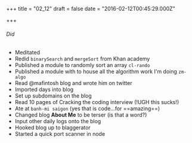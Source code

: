 
+++
title = "02_12"
draft = false
date = "2016-02-12T00:45:29.000Z"

+++
###### Did
- Meditated
- Redid `binarySearch` and `mergeSort` from Khan academy
- Published a module to randomly sort an array `cl-rando`
- Published a module with to house all the algorithm work I'm doing `zm-algo`
- Read @mafintosh blog and wrote him on twitter
- Imported days into blog
- Set up subdomains on the blog
- Read 10 pages of Cracking the coding interview (!UGH this sucks!)
- Ate at `banh-mi saigon`  (yes that is code...for ==amazing==)
- Changed blog __About Me__ to be terser (is that a word?)
- Input other daily logs onto the blog
- Hooked blog up to blaggerator
- Started a quick port scanner in node


